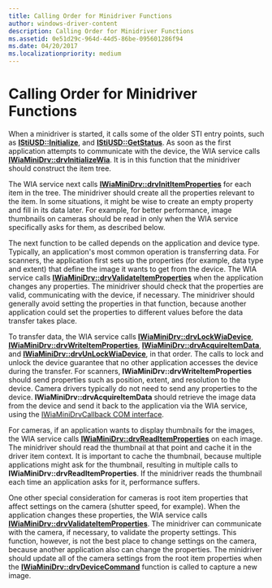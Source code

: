 ```yaml
---
title: Calling Order for Minidriver Functions
author: windows-driver-content
description: Calling Order for Minidriver Functions
ms.assetid: 0e51d29c-964d-44d5-86be-095601286f94
ms.date: 04/20/2017
ms.localizationpriority: medium
---
```


# Calling Order for Minidriver Functions





When a minidriver is started, it calls some of the older STI entry points, such as [**IStiUSD::Initialize**](https://msdn.microsoft.com/library/windows/hardware/ff543824), and [**IStiUSD::GetStatus**](https://msdn.microsoft.com/library/windows/hardware/ff543823). As soon as the first application attempts to communicate with the device, the WIA service calls [**IWiaMiniDrv::drvInitializeWia**](https://msdn.microsoft.com/library/windows/hardware/ff544986). It is in this function that the minidriver should construct the item tree.

The WIA service next calls [**IWiaMiniDrv::drvInitItemProperties**](https://msdn.microsoft.com/library/windows/hardware/ff544989) for each item in the tree. The minidriver should create all the properties relevant to the item. In some situations, it might be wise to create an empty property and fill in its data later. For example, for better performance, image thumbnails on cameras should be read in only when the WIA service specifically asks for them, as described below.

The next function to be called depends on the application and device type. Typically, an application's most common operation is transferring data. For scanners, the application first sets up the properties (for example, data type and extent) that define the image it wants to get from the device. The WIA service calls [**IWiaMiniDrv::drvValidateItemProperties**](https://msdn.microsoft.com/library/windows/hardware/ff545017) when the application changes any properties. The minidriver should check that the properties are valid, communicating with the device, if necessary. The minidriver should generally avoid setting the properties in that function, because another application could set the properties to different values before the data transfer takes place.

To transfer data, the WIA service calls [**IWiaMiniDrv::drvLockWiaDevice**](https://msdn.microsoft.com/library/windows/hardware/ff544995), [**IWiaMiniDrv::drvWriteItemProperties**](https://msdn.microsoft.com/library/windows/hardware/ff545020), [**IWiaMiniDrv::drvAcquireItemData**](https://msdn.microsoft.com/library/windows/hardware/ff543956), and [**IWiaMiniDrv::drvUnLockWiaDevice**](https://msdn.microsoft.com/library/windows/hardware/ff545012), in that order. The calls to lock and unlock the device guarantee that no other application accesses the device during the transfer. For scanners, **IWiaMiniDrv::drvWriteItemProperties** should send properties such as position, extent, and resolution to the device. Camera drivers typically do not need to send any properties to the device. **IWiaMiniDrv::drvAcquireItemData** should retrieve the image data from the device and send it back to the application via the WIA service, using the [IWiaMiniDrvCallback COM interface](iwiaminidrvcallback-com-interface.md).

For cameras, if an application wants to display thumbnails for the images, the WIA service calls [**IWiaMiniDrv::drvReadItemProperties**](https://msdn.microsoft.com/library/windows/hardware/ff545005) on each image. The minidriver should read the thumbnail at that point and cache it in the driver item context. It is important to cache the thumbnail, because multiple applications might ask for the thumbnail, resulting in multiple calls to **IWiaMiniDrv::drvReadItemProperties**. If the minidriver reads the thumbnail each time an application asks for it, performance suffers.

One other special consideration for cameras is root item properties that affect settings on the camera (shutter speed, for example). When the application changes these properties, the WIA service calls [**IWiaMiniDrv::drvValidateItemProperties**](https://msdn.microsoft.com/library/windows/hardware/ff545017). The minidriver can communicate with the camera, if necessary, to validate the property settings. This function, however, is not the best place to change settings on the camera, because another application also can change the properties. The minidriver should update all of the camera settings from the root item properties when the [**IWiaMiniDrv::drvDeviceCommand**](https://msdn.microsoft.com/library/windows/hardware/ff543967) function is called to capture a new image.

 

 




